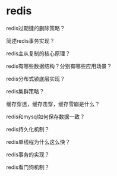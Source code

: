 # redis

redis过期键的删除策略？

简述redis事务实现？

redis主从复制的核心原理？

redis有哪些数据结构？分别有哪些应用场景？

redis分布式锁底层实现？

redis集群策略？

缓存穿透，缓存击穿，缓存雪崩是什么？

redis和mysql如何保存数据一致？

redis持久化机制？

redis单线程为什么这么快？

redis事务的实现？

redis看门狗机制？
